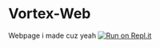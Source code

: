 # Vortex-Web

Webpage i made cuz yeah
[![Run on Repl.it](https://repl.it/badge/github/IzanLarumbe/Vortex-Web)](https://repl.it/github/IzanLarumbe/Vortex-Web)

